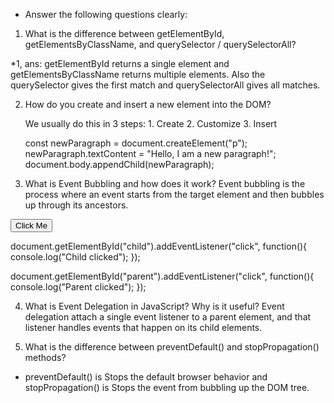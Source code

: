 * Answer the following questions clearly:
1. What is the difference between getElementById, getElementsByClassName, and      querySelector / querySelectorAll?

*1, ans:
 getElementById returns a single element and getElementsByClassName returns multiple elements. Also the querySelector gives the first match and querySelectorAll gives all matches.


2. How do you create and insert a new element into the DOM?

    We usually do this in 3 steps:
        1. Create 
        2. Customize 
        3. Insert 

    const newParagraph = document.createElement("p");
    newParagraph.textContent = "Hello, I am a new paragraph!";
    document.body.appendChild(newParagraph);


3. What is Event Bubbling and how does it work?
    Event bubbling is the process where an event starts from the target element and then bubbles up through its ancestors.

    <div id="parent">
  <button id="child">Click Me</button>
</div>

document.getElementById("child").addEventListener("click", function(){
  console.log("Child clicked");
});

document.getElementById("parent").addEventListener("click", function(){
  console.log("Parent clicked");
});


4. What is Event Delegation in JavaScript? Why is it useful?
    Event delegation attach a single event listener to a parent element, and that listener handles events that happen on its child elements.


5. What is the difference between preventDefault() and stopPropagation() methods?
  * preventDefault() is Stops the default browser behavior and stopPropagation() is Stops the event from bubbling up the DOM tree.